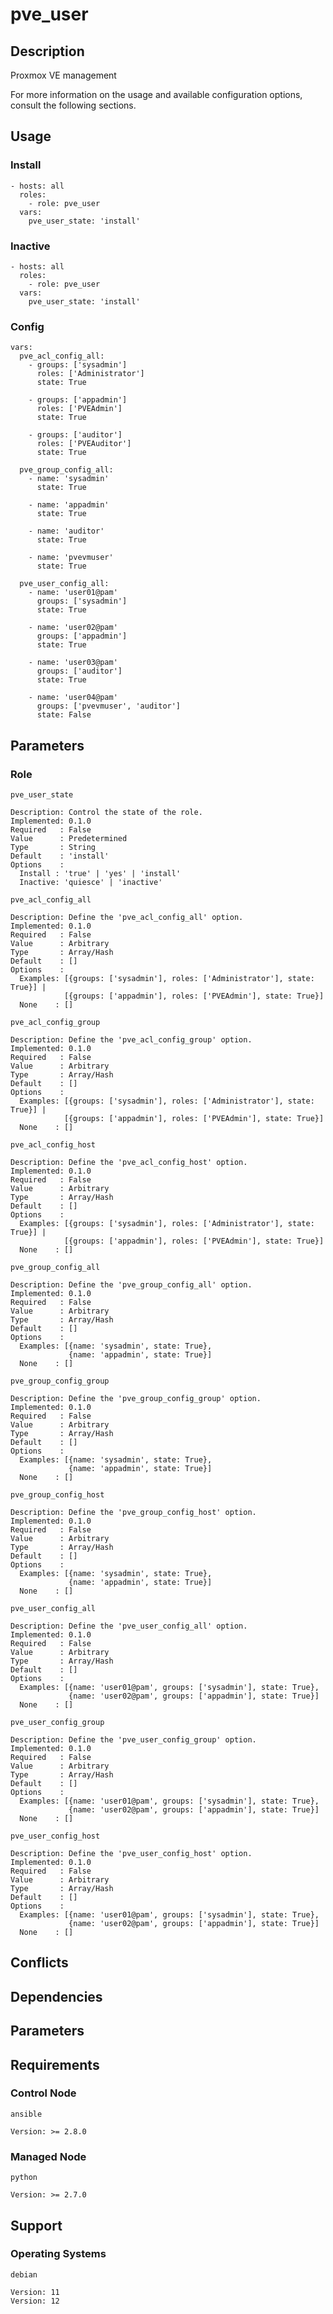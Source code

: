 # pve_user

## Description

Proxmox VE management

For more information on the usage and available configuration options,
consult the following sections.

## Usage

### Install

```
- hosts: all
  roles:
    - role: pve_user
  vars:
    pve_user_state: 'install'
```

### Inactive

```
- hosts: all
  roles:
    - role: pve_user
  vars:
    pve_user_state: 'install'
```

### Config

```
vars:
  pve_acl_config_all:
    - groups: ['sysadmin']
      roles: ['Administrator']
      state: True

    - groups: ['appadmin']
      roles: ['PVEAdmin']
      state: True

    - groups: ['auditor']
      roles: ['PVEAuditor']
      state: True

  pve_group_config_all:
    - name: 'sysadmin'
      state: True

    - name: 'appadmin'
      state: True

    - name: 'auditor'
      state: True

    - name: 'pvevmuser'
      state: True

  pve_user_config_all:
    - name: 'user01@pam'
      groups: ['sysadmin']
      state: True

    - name: 'user02@pam'
      groups: ['appadmin']
      state: True

    - name: 'user03@pam'
      groups: ['auditor']
      state: True

    - name: 'user04@pam'
      groups: ['pvevmuser', 'auditor']
      state: False
```

## Parameters

### Role

`pve_user_state`

    Description: Control the state of the role.
    Implemented: 0.1.0
    Required   : False
    Value      : Predetermined
    Type       : String
    Default    : 'install'
    Options    :
      Install : 'true' | 'yes' | 'install'
      Inactive: 'quiesce' | 'inactive'

`pve_acl_config_all`

    Description: Define the 'pve_acl_config_all' option.
    Implemented: 0.1.0
    Required   : False
    Value      : Arbitrary
    Type       : Array/Hash
    Default    : []
    Options    :
      Examples: [{groups: ['sysadmin'], roles: ['Administrator'], state: True}] |
                [{groups: ['appadmin'], roles: ['PVEAdmin'], state: True}]
      None    : []

`pve_acl_config_group`

    Description: Define the 'pve_acl_config_group' option.
    Implemented: 0.1.0
    Required   : False
    Value      : Arbitrary
    Type       : Array/Hash
    Default    : []
    Options    :
      Examples: [{groups: ['sysadmin'], roles: ['Administrator'], state: True}] |
                [{groups: ['appadmin'], roles: ['PVEAdmin'], state: True}]
      None    : []

`pve_acl_config_host`

    Description: Define the 'pve_acl_config_host' option.
    Implemented: 0.1.0
    Required   : False
    Value      : Arbitrary
    Type       : Array/Hash
    Default    : []
    Options    :
      Examples: [{groups: ['sysadmin'], roles: ['Administrator'], state: True}] |
                [{groups: ['appadmin'], roles: ['PVEAdmin'], state: True}]
      None    : []

`pve_group_config_all`

    Description: Define the 'pve_group_config_all' option.
    Implemented: 0.1.0
    Required   : False
    Value      : Arbitrary
    Type       : Array/Hash
    Default    : []
    Options    :
      Examples: [{name: 'sysadmin', state: True},
                 {name: 'appadmin', state: True}]
      None    : []

`pve_group_config_group`

    Description: Define the 'pve_group_config_group' option.
    Implemented: 0.1.0
    Required   : False
    Value      : Arbitrary
    Type       : Array/Hash
    Default    : []
    Options    :
      Examples: [{name: 'sysadmin', state: True},
                 {name: 'appadmin', state: True}]
      None    : []

`pve_group_config_host`

    Description: Define the 'pve_group_config_host' option.
    Implemented: 0.1.0
    Required   : False
    Value      : Arbitrary
    Type       : Array/Hash
    Default    : []
    Options    :
      Examples: [{name: 'sysadmin', state: True},
                 {name: 'appadmin', state: True}]
      None    : []

`pve_user_config_all`

    Description: Define the 'pve_user_config_all' option.
    Implemented: 0.1.0
    Required   : False
    Value      : Arbitrary
    Type       : Array/Hash
    Default    : []
    Options    :
      Examples: [{name: 'user01@pam', groups: ['sysadmin'], state: True},
                 {name: 'user02@pam', groups: ['appadmin'], state: True}]
      None    : []

`pve_user_config_group`

    Description: Define the 'pve_user_config_group' option.
    Implemented: 0.1.0
    Required   : False
    Value      : Arbitrary
    Type       : Array/Hash
    Default    : []
    Options    :
      Examples: [{name: 'user01@pam', groups: ['sysadmin'], state: True},
                 {name: 'user02@pam', groups: ['appadmin'], state: True}]
      None    : []

`pve_user_config_host`

    Description: Define the 'pve_user_config_host' option.
    Implemented: 0.1.0
    Required   : False
    Value      : Arbitrary
    Type       : Array/Hash
    Default    : []
    Options    :
      Examples: [{name: 'user01@pam', groups: ['sysadmin'], state: True},
                 {name: 'user02@pam', groups: ['appadmin'], state: True}]
      None    : []

## Conflicts

## Dependencies

## Parameters

## Requirements

### Control Node

`ansible`

    Version: >= 2.8.0

### Managed Node

`python`

    Version: >= 2.7.0

## Support

### Operating Systems

`debian`

    Version: 11
    Version: 12
